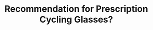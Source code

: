 ---
layout: community
category: community
title: "Recommendation for Prescription Cycling Glasses?"
description: "Any recommendations for prescription cycling glasses? Something that won't impede peripheral vision...thanks! Hopefully better than Norwich. Oakley prescription."
isTopLevel: false
isSingleLevel: false
isArticle: false
datePublished: 2022-06-13 11:49:00 +0300
dateModified: 2022-06-13 11:49:00 +0300
published: true
---
